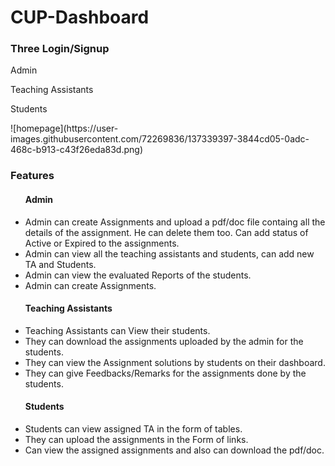# CUP-Dashboard
<h3>Three Login/Signup</h3>
<p>Admin</p>
<p>Teaching Assistants</p>
<p>Students</p>
![homepage](https://user-images.githubusercontent.com/72269836/137339397-3844cd05-0adc-468c-b913-c43f26eda83d.png)

<h3>Features</h3>
<ul>
<h4>Admin</h4>
<li>Admin can create Assignments and upload a pdf/doc file containg all the details of the assignment. He can delete them too. Can add status of Active or Expired to the assignments.</li>
<li>Admin can view all the teaching assistants and students, can add new TA and Students.</li>
<li>Admin can view the evaluated Reports of the students.</li>
<li>Admin can create Assignments.</li>
<h4>Teaching Assistants</h4>
<li>Teaching Assistants can View their students.</li>
<li>They can download the assignments uploaded by the admin for the students.</li>
<li>They can view the Assignment solutions by students on their dashboard.</li>
<li>They can give Feedbacks/Remarks for the assignments done by the students.</li>
<h4>Students</h4>
<li>Students can view assigned TA in the form of tables.</li>
<li>They can upload the assignments in the Form of links.</li>
<li>Can view the assigned assignments and also can download the pdf/doc.</li>
</ul>
